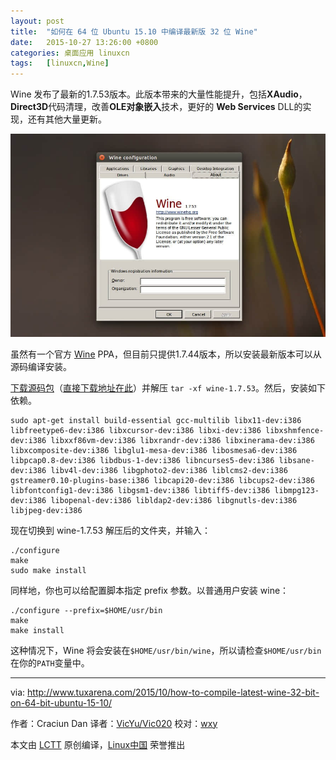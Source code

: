 ```yaml
---
layout: post
title:	"如何在 64 位 Ubuntu 15.10 中编译最新版 32 位 Wine"
date:	2015-10-27 13:26:00 +0800 
categories:	桌面应用 linuxcn 
tags:	[linuxcn,Wine]
---
```



Wine 发布了最新的1.7.53版本。此版本带来的大量性能提升，包括**XAudio**，**Direct3D**代码清理，改善**OLE对象嵌入**技术，更好的 **Web Services** DLL的实现，还有其他大量更新。


![](/Asserts/Images/album/201510/27/002909ygxio1g1ab5gxfb0.jpg)


虽然有一个官方 [Wine](https://launchpad.net/%7Eubuntu-wine/+archive/ubuntu/ppa) PPA，但目前只提供1.7.44版本，所以安装最新版本可以从源码编译安装。


[下载源码包](https://www.winehq.org/announce/1.7.53)（[直接下载地址在此](http://prdownloads.sourceforge.net/wine/wine-1.7.53.tar.bz2)）并解压 `tar -xf wine-1.7.53`。然后，安装如下依赖。



```
sudo apt-get install build-essential gcc-multilib libx11-dev:i386 libfreetype6-dev:i386 libxcursor-dev:i386 libxi-dev:i386 libxshmfence-dev:i386 libxxf86vm-dev:i386 libxrandr-dev:i386 libxinerama-dev:i386 libxcomposite-dev:i386 libglu1-mesa-dev:i386 libosmesa6-dev:i386 libpcap0.8-dev:i386 libdbus-1-dev:i386 libncurses5-dev:i386 libsane-dev:i386 libv4l-dev:i386 libgphoto2-dev:i386 liblcms2-dev:i386 gstreamer0.10-plugins-base:i386 libcapi20-dev:i386 libcups2-dev:i386 libfontconfig1-dev:i386 libgsm1-dev:i386 libtiff5-dev:i386 libmpg123-dev:i386 libopenal-dev:i386 libldap2-dev:i386 libgnutls-dev:i386 libjpeg-dev:i386

```

现在切换到 wine-1.7.53 解压后的文件夹，并输入：



```
./configure
make
sudo make install

```

同样地，你也可以给配置脚本指定 prefix 参数。以普通用户安装 wine：



```
./configure --prefix=$HOME/usr/bin
make
make install

```

这种情况下，Wine 将会安装在`$HOME/usr/bin/wine`，所以请检查`$HOME/usr/bin`在你的`PATH`变量中。




---


via: <http://www.tuxarena.com/2015/10/how-to-compile-latest-wine-32-bit-on-64-bit-ubuntu-15-10/>


作者：Craciun Dan 译者：[VicYu/Vic020](http://vicyu.net) 校对：[wxy](https://github.com/wxy)


本文由 [LCTT](https://github.com/LCTT/TranslateProject) 原创编译，[Linux中国](https://linux.cn/) 荣誉推出
